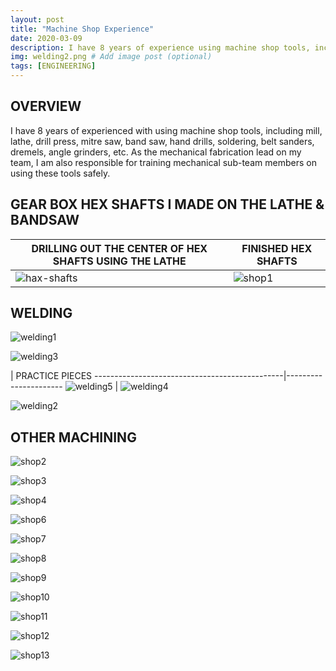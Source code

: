 ```yaml
---
layout: post
title: "Machine Shop Experience"
date: 2020-03-09
description: I have 8 years of experience using machine shop tools, including mill, lathe, drill press, mitre saw, band saw, hand drills, soldering, belt sanders, dremels, angle grinders, etc.  As the mechanical fabrication lead on my high schools robotics team, I was also responsible for training mechanical sub-team members on using these tools safely.   # Add post description (optional)
img: welding2.png # Add image post (optional)
tags: [ENGINEERING]
---
```


## OVERVIEW
I have 8 years of experienced with using machine shop tools, including mill, lathe, drill press, mitre saw, band saw, hand drills, soldering, belt sanders, dremels, angle grinders, etc.  As the mechanical fabrication lead on my team, I am also responsible for training mechanical sub-team members on using these tools safely.

## GEAR BOX HEX SHAFTS I MADE ON THE LATHE & BANDSAW

DRILLING OUT THE CENTER OF HEX SHAFTS USING THE LATHE | FINISHED HEX SHAFTS
----------------------------------------------------- | -------------------
![hax-shafts](http://natgrrl.github.io/assets/img/shop-hex-shaft.jpg) | ![shop1](http://natgrrl.github.io/assets/img/shop1.jpg)

## WELDING

![welding1](http://natgrrl.github.io/assets/img/welding1.png) 

![welding3](http://natgrrl.github.io/assets/img/welding3.jpg) 

| PRACTICE PIECES
-----------------------------------------------|----------------------
![welding5](http://natgrrl.github.io/assets/img/welding5.jpg)  | ![welding4](http://natgrrl.github.io/assets/img/welding4.jpg)

![welding2](http://natgrrl.github.io/assets/img/welding2.png) 


## OTHER MACHINING

![shop2](http://natgrrl.github.io/assets/img/shop2.jpg)

![shop3](http://natgrrl.github.io/assets/img/shop3.jpg)

![shop4](http://natgrrl.github.io/assets/img/shop4.jpg)

![shop6](http://natgrrl.github.io/assets/img/shop6.jpg)

![shop7](http://natgrrl.github.io/assets/img/shop7.jpg)

![shop8](http://natgrrl.github.io/assets/img/shop8.jpg)

![shop9](http://natgrrl.github.io/assets/img/shop9.jpg)

![shop10](http://natgrrl.github.io/assets/img/shop10.jpg)

![shop11](http://natgrrl.github.io/assets/img/shop11.jpg)

![shop12](http://natgrrl.github.io/assets/img/shop12.jpg)

![shop13](http://natgrrl.github.io/assets/img/shop13.jpg)

